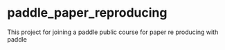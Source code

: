 # paddle_paper_reproducing
This project for joining a paddle public course for paper re producing with paddle
